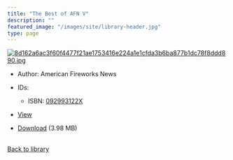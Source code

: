 ```yaml
---
title: "The Best of AFN V"
description: ""
featured_image: "/images/site/library-header.jpg"
type: page
---
```


<a href="https://drive.google.com/file/d/1s_SSdGgilnoWLz7r_LJZXJO8S-hL5b9t/view" target="_blank">![8d162a6ac3f60f4477f21ae1753416e224a1e1cfda3b6ba877b1dc78f8ddd890.jpg](/images/library/8d162a6ac3f60f4477f21ae1753416e224a1e1cfda3b6ba877b1dc78f8ddd890.jpg)</a>
* Author: American Fireworks News
* IDs:
  * ISBN: <a href="https://www.worldcat.org/isbn/092993122X" target="_blank">092993122X</a>
* <a href="https://drive.google.com/file/d/1s_SSdGgilnoWLz7r_LJZXJO8S-hL5b9t/view" target="_blank">View</a>

* [Download](https://drive.google.com/uc?export=download&id=1s_SSdGgilnoWLz7r_LJZXJO8S-hL5b9t) (3.98 MB)

<br />[Back to library](/library/)

